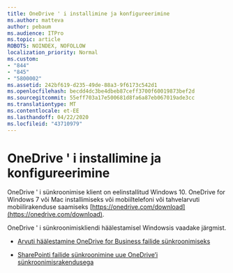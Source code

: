 ```yaml
---
title: OneDrive ' i installimine ja konfigureerimine
ms.author: matteva
author: pebaum
ms.audience: ITPro
ms.topic: article
ROBOTS: NOINDEX, NOFOLLOW
localization_priority: Normal
ms.custom:
- "844"
- "845"
- "5800002"
ms.assetid: 242bf619-d235-49de-88a3-9f6173c542d1
ms.openlocfilehash: becdd4dc3be4dbeb87ceff3700f60019873bef2d
ms.sourcegitcommit: 55eff703a17e500681d8fa6a87eb067019ade3cc
ms.translationtype: MT
ms.contentlocale: et-EE
ms.lasthandoff: 04/22/2020
ms.locfileid: "43710979"
---
```

# <a name="install-and-configure-onedrive"></a>OneDrive ' i installimine ja konfigureerimine

OneDrive ' i sünkroonimise klient on eelinstallitud Windows 10. OneDrive for Windows 7 või Mac installimiseks või mobiiltelefoni või tahvelarvuti mobiilirakenduse saamiseks [https://onedrive.com/download](https://onedrive.com/download).
  
OneDrive ' i sünkroonimiskliendi häälestamisel Windowsis vaadake järgmist.
  
- [Arvuti häälestamine OneDrive for Business failide sünkroonimiseks](https://go.microsoft.com/fwlink/?linkid=533375)

- [SharePointi failide sünkroonimine uue OneDrive’i sünkroonimisrakendusega](https://go.microsoft.com/fwlink/?linkid=871666)
